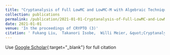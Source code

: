 ```yaml
---
title: "Cryptanalysis of Full LowMC and LowMC-M with Algebraic Techniques"
collection: publications
permalink: /publication/2021-01-01-Cryptanalysis-of-Full-LowMC-and-LowMC-M-with-Algebraic-Techniques
date: 2021-01-01
venue: 'In the proceedings of CRYPTO (3)'
citation: ' Fukang Liu,  Takanori Isobe,  Willi Meier, &quot;Cryptanalysis of Full LowMC and LowMC-M with Algebraic Techniques.&quot; In the proceedings of CRYPTO (3), 2021.'
---
```

Use [Google Scholar](https://scholar.google.com/scholar?q=Cryptanalysis+of+Full+LowMC+and+LowMC+M+with+Algebraic+Techniques){:target="_blank"} for full citation